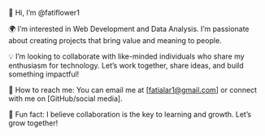 👋 Hi, I’m @fatiflower1

🌍 I’m interested in Web Development and Data Analysis. I’m passionate about creating projects that bring value and meaning to people.

💡 I’m looking to collaborate with like-minded individuals who share my enthusiasm for technology. Let’s work together, share ideas, and build something impactful!

📩 How to reach me: You can email me at [fatialar1@gmail.com] or connect with me on [GitHub/social media].

🔗 Fun fact: I believe collaboration is the key to learning and growth. Let’s grow together!
